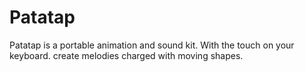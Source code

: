 # Patatap
Patatap is a portable animation and sound kit. With the touch on your keyboard. create melodies charged with moving shapes. 
